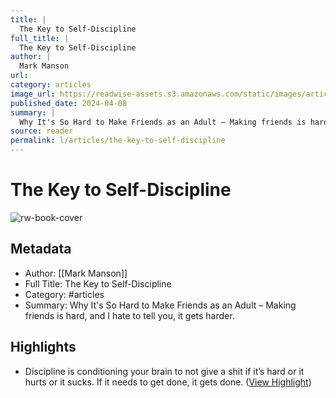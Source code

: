 ```yaml
---
title: |
  The Key to Self-Discipline
full_title: |
  The Key to Self-Discipline
author: |
  Mark Manson
url: 
category: articles
image_url: https://readwise-assets.s3.amazonaws.com/static/images/article4.6bc1851654a0.png
published_date: 2024-04-08
summary: |
  Why It's So Hard to Make Friends as an Adult – Making friends is hard, and I hate to tell you, it gets harder.
source: reader
permalink: l/articles/the-key-to-self-discipline
---
```

# The Key to Self-Discipline

![rw-book-cover](https://readwise-assets.s3.amazonaws.com/static/images/article4.6bc1851654a0.png)

## Metadata
- Author: [[Mark Manson]]
- Full Title: The Key to Self-Discipline
- Category: #articles
- Summary: Why It's So Hard to Make Friends as an Adult – Making friends is hard, and I hate to tell you, it gets harder.

## Highlights
- Discipline is conditioning your brain to not give a shit if it’s hard or it hurts or it sucks.
  If it needs to get done, it gets done. ([View Highlight](https://read.readwise.io/read/01htyvr4w22h70ggspnawvzy4k))



